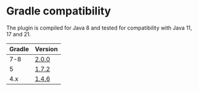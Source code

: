 # Gradle compatibility

The plugin is compiled for Java 8 and tested for compatibility with Java 11, 17 and 21.

Gradle | Version
--------|-------
7-8     | [2.0.0](https://xvik.github.io/gradle-animalsniffer-plugin/2.0.0) 
5       | [1.7.2](https://github.com/xvik/gradle-animalsniffer-plugin/tree/1.7.2)
4.x     | [1.4.6](https://github.com/xvik/gradle-animalsniffer-plugin/tree/1.4.6)